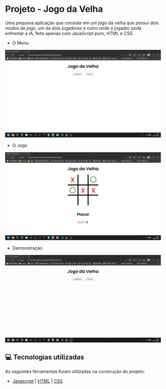 # Projeto - Jogo da Velha

Uma pequena aplicação que consiste em um jogo da velha que possui dois modos de jogo, um de dois jogadores e outro onde o jogador pode enfrentar a IA, feito apenas com JavaScript puro, HTML e CSS.

- O Menu
<img src="Jogo da Velha/assets/imgs/Captura de tela 2023-03-26 220444.png"/>

<br />

- O Jogo
<img src="Jogo da Velha/assets/imgs/Captura de tela 2023-03-26 220538.png"/>

<br />

- Demonstração
<img src="Jogo da Velha/assets/imgs/jogo-da-velha.gif"/>

<br />

## 💻 Tecnologias utilizadas
As seguintes ferramentas foram utilizadas na construção do projeto:
- [Javascript](https://developer.mozilla.org/en-US/docs/Web/JavaScript) | [HTML](https://developer.mozilla.org/en-US/docs/Web/HTML) | [CSS](https://developer.mozilla.org/en-US/docs/Web/CSS)
